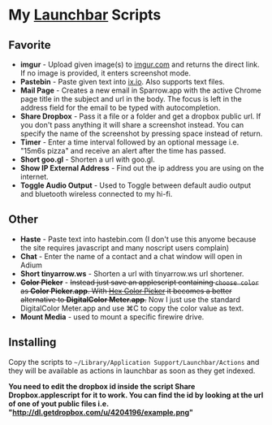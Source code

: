 My [Launchbar](http://www.obdev.at/products/launchbar/index.html) Scripts
=====================

Favorite
-----------
* **imgur** - Upload given image(s) to [imgur.com](http://imgur.com/) and returns the direct link. If no image is provided, it enters screenshot mode.
* **Pastebin** - Paste given text into [ix.io](http://ix.io/). Also supports text files.
* **Mail Page** - Creates a new email in Sparrow.app with the active Chrome page title in the subject and url in the body. The focus is left in the address field for the email to be typed with autocompletion.
* **Share Dropbox** - Pass it a file or a folder and get a dropbox public url. If you don't pass anything it will share a screenshot instead. You can specify the name of the screenshot by pressing space instead of return.
* **Timer** - Enter a time interval followed by an optional message i.e. "15m6s pizza" and receive an alert after the time has passed.
* **Short goo.gl** - Shorten a url with goo.gl.
* **Show IP External Address** - Find out the ip address you are using on the internet.
* **Toggle Audio Output** - Used to Toggle between default audio output and bluetooth wireless connected to my hi-fi.


Other
---------

* **Haste** - Paste text into hastebin.com (I don't use this anyome because the site requires javascript and many noscript users complain)
* **Chat** - Enter the name of a contact and a chat window will open in Adium
* **Short tinyarrow.ws** - Shorten a url with tinyarrow.ws url shortener.
* **~~Color Picker~~** - ~~Instead just save an applescript containing `choose color` as **Color Picker.app**. With [Hex Color Picker](http://wafflesoftware.net/hexpicker/) it becomes a better alternative to **DigitalColor Meter.app**.~~ Now I just use the standard DigitalColor Meter.app and use ⌘C to copy the color value as text.
* **Mount Media** - used to mount a specific firewire drive.


Installing
-----------
Copy the scripts to `~/Library/Application Support/Launchbar/Actions` and they will be available as actions in launchbar as soon as they get indexed.

__You need to edit the dropbox id inside the script Share Dropbox.applescript for it to work. You can find the id by looking at the url of one of yout public files i.e. "http://dl.getdropbox.com/u/4204196/example.png"__
